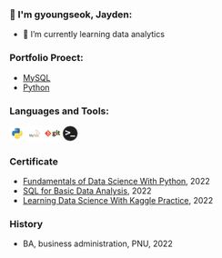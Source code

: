 ### 👋 I'm gyoungseok, Jayden:
- 🌱 I’m currently learning data analytics

### Portfolio Proect:
- [MySQL](https://github.com/gyoungseok/SQL)
- [Python](https://github.com/gyoungseok/Python)

### Languages and Tools:
<code><img height="27" src="https://raw.githubusercontent.com/github/explore/80688e429a7d4ef2fca1e82350fe8e3517d3494d/topics/python/python.png" alt="python"></code>
<code><img height="27" src='https://raw.githubusercontent.com/github/explore/80688e429a7d4ef2fca1e82350fe8e3517d3494d/topics/mysql/mysql.png' alt='mysql'></code>
<code><img height="27" src="https://raw.githubusercontent.com/github/explore/80688e429a7d4ef2fca1e82350fe8e3517d3494d/topics/git/git.png" alt="git"></code>
<code><img height="27" src="https://raw.githubusercontent.com/github/explore/80688e429a7d4ef2fca1e82350fe8e3517d3494d/topics/terminal/terminal.png" alt="terminal"></code>


### Certificate
- [Fundamentals of Data Science With Python](https://www.boostcourse.org/certificate/A20221109-086178), 2022
- [SQL for Basic Data Analysis](https://www.boostcourse.org/certificate/A20221102-415347), 2022
- [Learning Data Science With Kaggle Practice](https://www.boostcourse.org/certificate/A20221026-394437?langCode=en), 2022


### History
- BA, business administration, PNU, 2022

